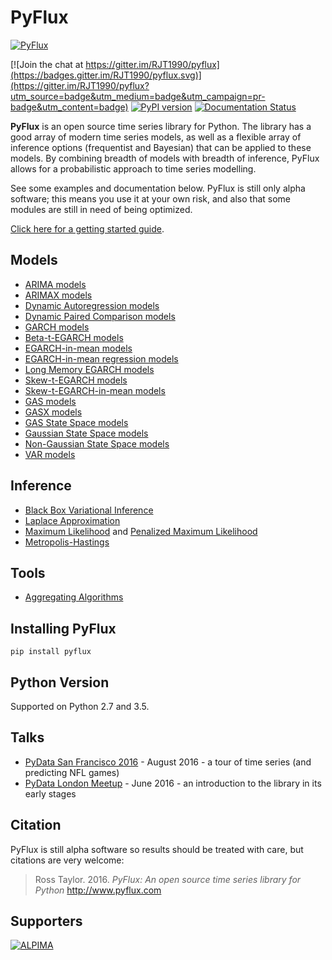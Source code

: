 # PyFlux
[![PyFlux](http://pyflux.com/pyflux.png)](http://www.pyflux.com/)

[![Join the chat at https://gitter.im/RJT1990/pyflux](https://badges.gitter.im/RJT1990/pyflux.svg)](https://gitter.im/RJT1990/pyflux?utm_source=badge&utm_medium=badge&utm_campaign=pr-badge&utm_content=badge)
[![PyPI version](https://badge.fury.io/py/pyflux.svg)](https://badge.fury.io/py/pyflux)
[![Documentation Status](https://readthedocs.org/projects/pyflux/badge/?version=latest)](http://pyflux.readthedocs.io/en/latest/?badge=latest)

__PyFlux__ is an open source time series library for Python. The library has a good array of modern time series models, as well as a flexible array of inference options (frequentist and Bayesian) that can be applied to these models. By combining breadth of models with breadth of inference, PyFlux allows for a probabilistic approach to time series modelling.

See some examples and documentation below. PyFlux is still only alpha software; this means you use it at your own risk, and also that some modules are still in need of being optimized.

[Click here for a getting started guide](http://www.pyflux.com/docs/getting_started.html).

## Models

- [ARIMA models](http://www.pyflux.com/docs/arima.html)
 - [ARIMAX models](http://www.pyflux.com/docs/arimax.html)
 - [Dynamic Autoregression models](http://www.pyflux.com/docs/dar.html)
- [Dynamic Paired Comparison models](http://www.pyflux.com/docs/gas_rank.html)
- [GARCH models](http://www.pyflux.com/docs/garch.html)
 - [Beta-t-EGARCH models](http://www.pyflux.com/docs/egarch.html)
 - [EGARCH-in-mean models](http://www.pyflux.com/docs/egarchm.html)
 - [EGARCH-in-mean regression models](http://www.pyflux.com/docs/egarchmreg.html)
 - [Long Memory EGARCH models](http://www.pyflux.com/docs/lmegarch.html)
 - [Skew-t-EGARCH models](http://www.pyflux.com/docs/segarch.html)
 - [Skew-t-EGARCH-in-mean models](http://www.pyflux.com/docs/segarchm.html)
- [GAS models](http://www.pyflux.com/docs/gas.html)
 - [GASX models](http://www.pyflux.com/docs/gasx.html)
- [GAS State Space models](http://www.pyflux.com/docs/gasllm.html)
- [Gaussian State Space models](http://www.pyflux.com/docs/llm.html)
- [Non-Gaussian State Space models](http://www.pyflux.com/docs/nllm.html)
- [VAR models](http://www.pyflux.com/docs/var.html)

## Inference

- [Black Box Variational Inference](http://www.pyflux.com/docs/bayes.html)
- [Laplace Approximation](http://www.pyflux.com/docs/bayes.html)
- [Maximum Likelihood](http://www.pyflux.com/docs/classical.html) and [Penalized Maximum Likelihood](http://www.pyflux.com/docs/bayes.html)
- [Metropolis-Hastings](http://www.pyflux.com/docs/bayes.html)

## Tools

- [Aggregating Algorithms](http://www.pyflux.com/aggregating-algorithms/)

## Installing PyFlux

```{bash}
pip install pyflux
```

## Python Version

Supported on Python 2.7 and 3.5.

## Talks

- [PyData San Francisco 2016](https://github.com/RJT1990/PyData2016-SanFrancisco) - August 2016 -  a tour of time series (and predicting NFL games)
- [PyData London Meetup](https://github.com/RJT1990/talks/blob/master/PyDataTimeSeriesTalk.ipynb) - June 2016 - an introduction to the library in its early stages

## Citation

PyFlux is still alpha software so results should be treated with care, but citations are very welcome:

> Ross Taylor. 2016.
> _PyFlux: An open source time series library for Python_
> http://www.pyflux.com

## Supporters

[![ALPIMA](http://www.pyflux.com/supporters/alpima.png)](http://www.alpima.net/)
